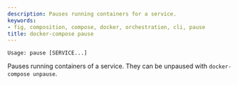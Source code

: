 ```yaml
---
description: Pauses running containers for a service.
keywords:
- fig, composition, compose, docker, orchestration, cli, pause
title: docker-compose pause
---
```


```
Usage: pause [SERVICE...]
```

Pauses running containers of a service. They can be unpaused with `docker-compose unpause`.
